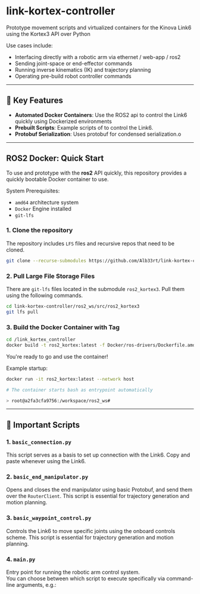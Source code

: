 # link-kortex-controller
Prototype movement scripts and virtualized containers for the Kinova Link6 using the Kortex3 API over Python

Use cases include: 
- Interfacing directly with a robotic arm via ethernet / web-app / ros2
- Sending joint-space or end-effector commands
- Running inverse kinematics (IK) and trajectory planning
- Operating pre-build robot controller commands

---

## 🔑 Key Features

- **Automated Docker Containers**: Use the ROS2 api to control the Link6 quickly using Dockerized environments
- **Prebuilt Scripts**: Example scripts of to control the Link6.
- **Protobuf Serialization**: Uses protobuf for condensed serialization.o

---

## ROS2 Docker: Quick Start

To use and prototype with the **ros2** API quickly, this repository provides a quickly bootable Docker container to use.

System Prerequisites:
- `amd64` architecture system
- `Docker` Engine installed
- `git-lfs`

### 1. Clone the repository

The repository includes `LFS` files and recursive repos that need to be cloned. 

```bash
git clone --recurse-submodules https://github.com/Alb33rt/link-kortex-controller.git 
```

### 2. Pull Large File Storage Files

There are `git-lfs` files located in the submodule `ros2_kortex3`. Pull them using the following commands.

```bash
cd link-kortex-controller/ros2_ws/src/ros2_kortex3
git lfs pull
```

### 3. Build the Docker Container with Tag

```bash
cd /link_kortex_controller
docker build -t ros2_kortex:latest -f Docker/ros-drivers/Dockerfile.amd64 .
```

You're ready to go and use the container!

Example startup:
```bash
docker run -it ros2_kortex:latest --network host 

# The container starts bash as entrypoint automatically

> root@a2fa3cfa9756:/workspace/ros2_ws#
```

---

## 📁 Important Scripts

### 1. `basic_connection.py` 
This script serves as a basis to set up connection with the Link6. 
Copy and paste whenever using the Link6.

### 2. `basic_end_manipulator.py`
Opens and closes the end manipulator using basic Protobuf, and send them over the `RouterClient`.
This script is essential for trajectory generation and motion planning.

### 3. `basic_waypoint_control.py`
Controls the Link6 to move specific joints using the onboard controls scheme.
This script is essential for trajectory generation and motion planning.

### 4. `main.py`
Entry point for running the robotic arm control system.  
You can choose between which script to execute specifically via command-line arguments, e.g.: